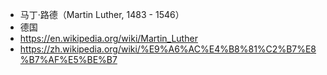 - 马丁·路德（Martin Luther, 1483 - 1546）
- 德国
- https://en.wikipedia.org/wiki/Martin_Luther
- https://zh.wikipedia.org/wiki/%E9%A6%AC%E4%B8%81%C2%B7%E8%B7%AF%E5%BE%B7